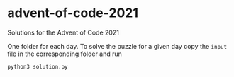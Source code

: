 # advent-of-code-2021
Solutions for the Advent of Code 2021

One folder for each day.
To solve the puzzle for a given day copy the `input` file in the corresponding folder and run
```
python3 solution.py
```

